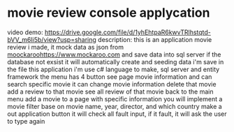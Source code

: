 # movie review console applycation
video demo: https://drive.google.com/file/d/1yhEhtpaR6kwvTRlhstqtd-bVV_m6Ii5b/view?usp=sharing
description:
this is an application movie review i made, it mock data as json from [moockaroo](https://www.mockaroo.com)https://www.mockaroo.com and save data into sql server
if the database not exsist it will automatically create and seeding data i'm save in the file
this application i'm use c# language to make, sql server and entity framework
the menu has 4 button
  see page movie information and can search specific movie
    it can change movie information
    delete that movie
    add a review to that movie
    see all review of that movie
    back to the main menu
  add a movie to a page with specific information you will implement
  a movie filter base on movie name, year, director, and which country make
  a out application button
it will check all fault input, if it fault, it will ask the user to type again
